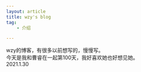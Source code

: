 ```yaml
---
layout: article
title: wzy's blog
tag:
    - 介绍

---
```


wzy的博客，有很多以前想写的，慢慢写。<br>
今天是我和曹睿在一起第100天，我好喜欢她也好想见她。<br>
2021.1.30<br>

<!--more-->


